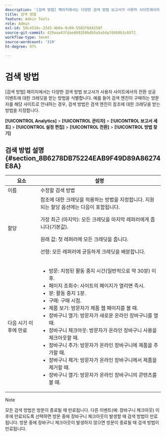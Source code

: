 ```yaml
---
description: '[검색 방법] 페이지에서는 다양한 검색 방법 보고서가 사용자 사이트에서의 전환 성공 이벤트에 대한 크레딧을 받는 방법을 식별합니다. 예를 들어 검색 엔진이 구매하는 방문자를 해당 사이트로 안내하는 경우, 검색 방법은 검색 엔진이 참조에 대한 크레딧을 받는 방법을 지정합니다.'
title: 검색 방법
feature: Admin Tools
role: Admin
exl-id: 58c4510c-2343-4b0a-9c09-5583f6d4250f
source-git-commit: 429aaa43fdae669350bdb5a5a54a7d4b9b1c65f2
workflow-type: tm+mt
source-wordcount: '319'
ht-degree: 97%

---
```


# 검색 방법

[검색 방법] 페이지에서는 다양한 검색 방법 보고서가 사용자 사이트에서의 전환 성공 이벤트에 대한 크레딧을 받는 방법을 식별합니다. 예를 들어 검색 엔진이 구매하는 방문자를 해당 사이트로 안내하는 경우, 검색 방법은 검색 엔진이 참조에 대한 크레딧을 받는 방법을 지정합니다.

**[!UICONTROL Analytics]** > **[!UICONTROL 관리자]** > **[!UICONTROL 보고서 세트]** > **[!UICONTROL 설정 편집]** > **[!UICONTROL 전환]** > **[!UICONTROL 방법 찾기]**

## 검색 방법 설명 {#section_8B6278DB75224EAB9F49D89A86274E8A}

<table id="table_8ABC1C9BD63F419082E4C4C69E401526"> 
 <thead> 
  <tr> 
   <th colname="col1" class="entry"> 요소 </th> 
   <th colname="col2" class="entry"> 설명 </th> 
  </tr> 
 </thead>
 <tbody> 
  <tr> 
   <td colname="col1"> 이름 </td> 
   <td colname="col2"> 수정할 검색 방법 </td> 
  </tr> 
  <tr> 
   <td colname="col1"> 할당 </td> 
   <td colname="col2"> 참조에 대한 크레딧을 적용하는 방법을 지정합니다. 지원되는 할당 옵션에는 다음이 포함됩니다. <p> <span class="uicontrol"> 가장 최근 (마지막):</span> 모든 크레딧을 마지막 레퍼러에게 줍니다(기본값). </p> <p> <span class="uicontrol"> 원래 값:</span> 첫 레퍼러에 모든 크레딧을 줍니다. </p> <p> <span class="uicontrol"> 선형:</span> 모든 레퍼러에 균등하게 크레딧을 배분합니다. </p> </td> 
  </tr> 
  <tr> 
   <td colname="col1"> 다음 시기 이후에 만료 </td> 
   <td colname="col2"> 
    <ul id="ul_95EB224CAD164E9997B148E08AFA5F9B"> 
     <li id="li_C240460C21E14AA498D2EA62B9354710"> <span class="uicontrol">방문:</span> 지정된 활동 중지 시간(일반적으로 약 30분) 이후. </li> 
     <li id="li_A3AE5438919E44B68DF99BEEA60C44EE"> <span class="uicontrol">페이지 조회수:</span> 사이트의 페이지가 열리면 즉시. </li> 
     <li id="li_D5E20FEF313E4C5B99E7097CA175761A"> <span class="uicontrol">분:</span> 활동 중지 1분. </li> 
     <li id="li_7315AA3EDDBB47A2BEA3C173881378A1"> <span class="uicontrol">구매:</span> 구매 시점. </li> 
     <li id="li_C0CF07581654472C9C9EC944E6F18164"> <span class="uicontrol">제품 보기:</span> 방문자가 제품 웹 페이지를 볼 때. </li> 
     <li id="li_A1B04065150B407491D2EC78EC0DBDF5"> <span class="uicontrol">장바구니 열기:</span> 방문자가 새로운 온라인 장바구니를 열 때. </li> 
     <li id="li_2AA50C6B9CB14500B67909CDF2AA700C"> <span class="uicontrol">장바구니 체크아웃:</span> 방문자가 온라인 장바구니 사용을 체크아웃할 때. </li> 
     <li id="li_F58CE6FB8DCE4BE4927FFCB35A6D8E31"> <span class="uicontrol">장바구니 추가:</span> 방문자가 온라인 장바구니에 제품을 추가할 때. </li> 
     <li id="li_AD7C846F46604FC48E0919ACB7515E14"> <span class="uicontrol">장바구니 제거:</span> 방문자가 온라인 장바구니에서 제품을 제거할 때. </li> 
     <li id="li_EB66E0563F564C9F985BE922DABD0A56"> <span class="uicontrol">장바구니 열기:</span> 방문자가 온라인 장바구니의 콘텐츠를 볼 때. </li> 
    </ul> </td> 
  </tr> 
 </tbody> 
</table>

>[!NOTE]
>
>모든 검색 방법은 방문이 종료될 때 만료됩니다. 다른 이벤트(예: 장바구니 체크아웃) 이후에 만료되도록 선택하면 방문 중에 장바구니 체크아웃이 발생할 때 검색 방법이 만료됩니다. 방문 중에 장바구니 체크아웃이 발생하지 않으면 방문이 종료될 때 검색 방법이 만료됩니다.
